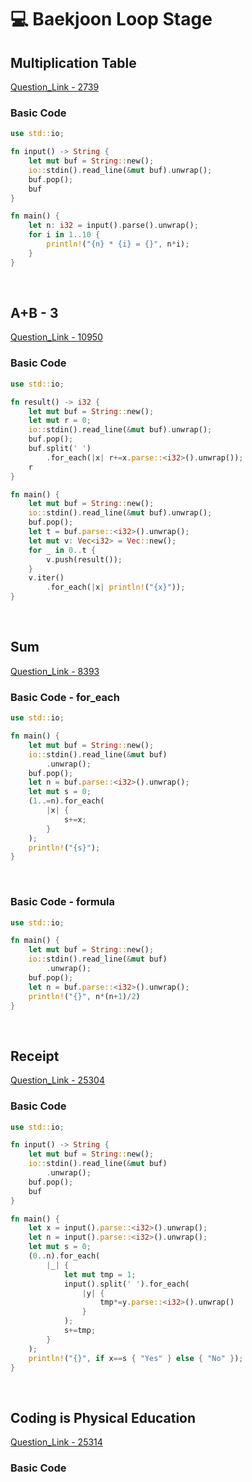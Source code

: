 # 💻 Baekjoon Loop Stage

## Multiplication Table

[Question_Link - 2739](https://www.acmicpc.net/problem/2739)

### Basic Code

```rust
use std::io;

fn input() -> String {
    let mut buf = String::new();
    io::stdin().read_line(&mut buf).unwrap();
    buf.pop();
    buf
}

fn main() {
    let n: i32 = input().parse().unwrap();
    for i in 1..10 {
        println!("{n} * {i} = {}", n*i);
    }
}
```

<br>

## A+B - 3

[Question_Link - 10950](https://www.acmicpc.net/problem/10950)

### Basic Code

```rust
use std::io;

fn result() -> i32 {
    let mut buf = String::new();
    let mut r = 0;
    io::stdin().read_line(&mut buf).unwrap();
    buf.pop();
    buf.split(' ')
        .for_each(|x| r+=x.parse::<i32>().unwrap());
    r
}

fn main() {
    let mut buf = String::new();
    io::stdin().read_line(&mut buf).unwrap();
    buf.pop();
    let t = buf.parse::<i32>().unwrap();
    let mut v: Vec<i32> = Vec::new();
    for _ in 0..t {
        v.push(result());
    }
    v.iter()
        .for_each(|x| println!("{x}"));
}
```

<br>

## Sum

[Question_Link - 8393](https://www.acmicpc.net/problem/8393)

### Basic Code - for_each

```rust
use std::io;

fn main() {
    let mut buf = String::new();
    io::stdin().read_line(&mut buf)
        .unwrap();
    buf.pop();
    let n = buf.parse::<i32>().unwrap();
    let mut s = 0;
    (1..=n).for_each(
        |x| {
            s+=x;
        }
    );
    println!("{s}");
}
```

<br>

### Basic Code - formula

```rust
use std::io;

fn main() {
    let mut buf = String::new();
    io::stdin().read_line(&mut buf)
        .unwrap();
    buf.pop();
    let n = buf.parse::<i32>().unwrap();
    println!("{}", n*(n+1)/2)
}
```

<br>

## Receipt

[Question_Link - 25304](https://www.acmicpc.net/problem/25304)

### Basic Code

```rust
use std::io;

fn input() -> String {
    let mut buf = String::new();
    io::stdin().read_line(&mut buf)
        .unwrap();
    buf.pop();
    buf
}

fn main() {
    let x = input().parse::<i32>().unwrap();
    let n = input().parse::<i32>().unwrap();
    let mut s = 0;
    (0..n).for_each(
        |_| {
            let mut tmp = 1;
            input().split(' ').for_each(
                |y| {
                    tmp*=y.parse::<i32>().unwrap()
                }
            );
            s+=tmp;
        }
    );
    println!("{}", if x==s { "Yes" } else { "No" });
}
```

<br>

## Coding is Physical Education

[Question_Link - 25314](https://www.acmicpc.net/problem/25314)

### Basic Code

```rust

```